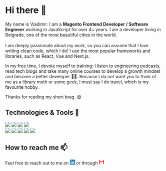 # Hi there 👋

My name is Vladimir. I am a **Magento Frontend Developer / Software Engineer** working in JavaScript for over 4+ years. I am a developer living in Belgrade, one of the most beautiful cities in the world.
<br><br>
I am deeply passionate about my work, so you can assume that I love writing clean code, which I do! I use the most popular frameworks and libraries, such as React, Vue and Next.js.

In my free time, I devote myself to training: I listen to engineering podcasts, read tech blogs and take many online courses to develop a growth mindset and become a better developer 🐱‍💻. Because  I do not want you to think of me as a library moth or some geek, I must say I do travel, which is my favourite hobby.

Thanks for reading my short brag. 😋

## Technologies & Tools 🚀
![](https://img.shields.io/badge/-Magento%20E--commerce-orange?style=flat-square&logo=Magento&color=444c56)
![](https://img.shields.io/badge/-JavaScript_(ES6+)-informational?style=flat-square&logo=JavaScript&color=444c56)
![](https://img.shields.io/badge/-React-informational?style=flat-square&logo=React&color=444c56)
![](https://img.shields.io/badge/-Vue-informational?style=flat-square&logo=vuedotjs&color=444c56)
<br>
![](https://img.shields.io/badge/-Next.js-informational?style=flat-square&logo=nextdotjs&color=444c56)
![](https://img.shields.io/badge/-HTML5-informational?style=flat-square&logo=HTML5&color=444c56)
![](https://img.shields.io/badge/-CSS3-informational?style=flat-square&logo=CSS3&color=444c56)
![](https://img.shields.io/badge/-Less-informational?style=flat-square&logo=less&color=444c56)
![](https://img.shields.io/badge/-Git-informational?style=flat-square&logo=Git&color=444c56)
<br>

## How to reach me 📫

Feel free to reach out to me on [<img src="https://raw.githubusercontent.com/JLowe-N/JLowe-N/master/icons/linkedin.svg" width=16>](https://www.linkedin.com/in/vladimir-miljkovic-273bb4154/)
or through [<img src="https://raw.githubusercontent.com/JLowe-N/JLowe-N/master/icons/gmail.svg" width=16>](mailto:vlada972010@gmail.com)




<!--
- 🔭 I’m currently working on ...
- 🌱 I’m currently learning ...
- 👯 I’m looking to collaborate on ...
- 🤔 I’m looking for help with ...
- 💬 Ask me about ...
- 📫 How to reach me: ...
- 😄 Pronouns: ...
- ⚡ Fun fact: ...
-->

